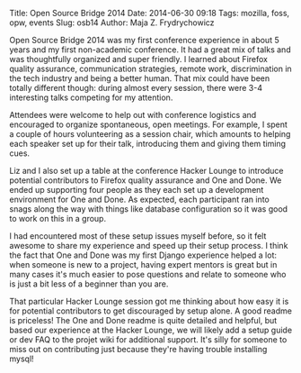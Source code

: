 Title: Open Source Bridge 2014
Date: 2014-06-30 09:18
Tags: mozilla, foss, opw, events
Slug: osb14
Author: Maja Z. Frydrychowicz

Open Source Bridge 2014 was my first conference experience in about 5 years and my first non-academic conference. It had a great mix of talks and was thoughtfully organized and super friendly. I learned about Firefox quality assurance, communication strategies, remote work, discrimination in the tech industry and being a better human. That mix could have been totally different though: during almost every session, there were 3-4 interesting talks competing for my attention.

Attendees were welcome to help out with conference logistics and encouraged to organize spontaneous, open meetings. For example, I spent a couple of hours volunteering as a session chair, which amounts to helping each speaker set up for their talk, introducing them and giving them timing cues. 

Liz and I also set up a table at the conference Hacker Lounge to introduce potential contributors to Firefox quality assurance and One and Done. We ended up supporting four people as they each set up a development environment for One and Done. As expected, each participant ran into snags along the way with things like database configuration so it was good to work on this in a group. 

I had encountered most of these setup issues myself before, so it felt awesome to share my experience and speed up their setup process. I think the fact that One and Done was my first Django experience helped a lot: when someone is new to a project, having expert mentors is great but in many cases it's much easier to pose questions and relate to someone who is just a bit less of a beginner than you are. 

That particular Hacker Lounge session got me thinking about how easy it is for potential contributors to get discouraged by setup alone. A good readme is priceless! The One and Done readme is quite detailed and helpful, but based our experience at the Hacker Lounge, we will likely add a setup guide or dev FAQ to the projet wiki for additional support. It's silly for someone to miss out on contributing just because they're having trouble installing mysql! 

